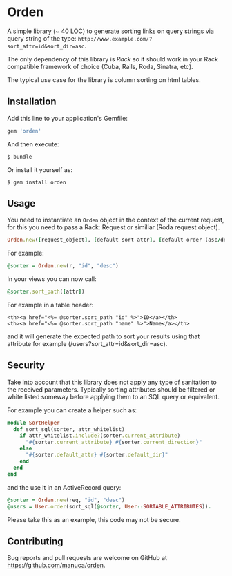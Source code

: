 # Orden

A simple library (~ 40 LOC) to generate sorting links on query strings via
query string of the type: `http://www.example.com/?sort_attr=id&sort_dir=asc`.

The only dependency of this library is *Rack* so it should work in your Rack
compatible framework of choice (Cuba, Rails, Roda, Sinatra, etc).

The typical use case for the library is column sorting on html tables.

## Installation

Add this line to your application's Gemfile:

```ruby
gem 'orden'
```

And then execute:

    $ bundle

Or install it yourself as:

    $ gem install orden

## Usage

You need to instantiate an `Orden` object in the context of the current
request, for this you need to pass a Rack::Request or similiar (Roda request
object).

```ruby
Orden.new([request_object], [default sort attr], [default order (asc/desc)])
```

For example:

```ruby
@sorter = Orden.new(r, "id", "desc")
```

In your views you can now call:

```ruby
@sorter.sort_path([attr])
```

For example in a table header:

```eruby
<th><a href="<%= @sorter.sort_path "id" %>">ID</a></th>
<th><a href="<%= @sorter.sort_path "name" %>">Name</a></th>
```

and it will generate the expected path to sort your results using that
attribute for example (/users?sort_attr=id&sort_dir=asc).

## Security

Take into account that this library does not apply any type of sanitation to
the received parameters. Typically sorting attributes should be filtered or
white listed someway before applying them to an SQL query or equivalent.

For example you can create a helper such as:

```ruby
module SortHelper
  def sort_sql(sorter, attr_whitelist)
    if attr_whitelist.include?(sorter.current_attribute)
      "#{sorter.current_attribute} #{sorter.current_direction}"
    else
      "#{sorter.default_attr} #{sorter.default_dir}"
    end
  end
end
```

and the use it in an ActiveRecord query:

```ruby
@sorter = Orden.new(req, "id", "desc")
@users = User.order(sort_sql(@sorter, User::SORTABLE_ATTRIBUTES)).
```

Please take this as an example, this code may not be secure.

## Contributing

Bug reports and pull requests are welcome on GitHub at https://github.com/manuca/orden.

